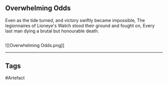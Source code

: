 ## Overwhelming Odds
Even as the tide turned, and victory swiftly became impossible,
The legionnaires of Lioneye's Watch stood their ground and fought on,
Every last man dying a brutal but honourable death.
## 
![[Overwhelming Odds.png]]

---
## Tags
#Artefact